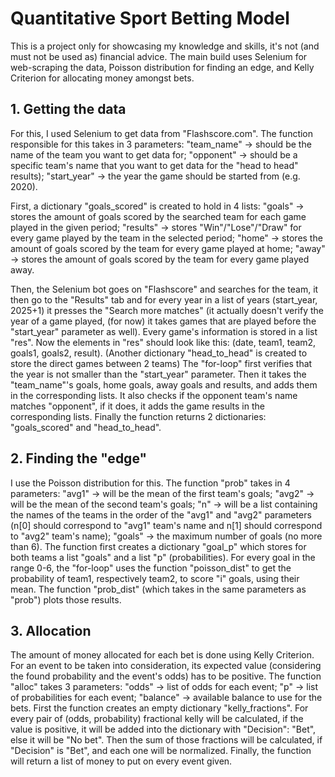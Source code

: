 # Quantitative Sport Betting Model
This is a project only for showcasing my knowledge and skills, it's not (and must not be used as) financial advice. The main build uses Selenium for web-scraping the data, Poisson distribution for finding an edge, and Kelly Criterion for allocating money amongst bets.

## 1. Getting the data
For this, I used Selenium to get data from "Flashscore.com".
The function responsible for this takes in 3 parameters:
"team_name" -> should be the name of the team you want to get data for;
"opponent" -> should be a specific team's name that you want to get data for the "head to head" results);
"start_year" -> the year the game should be started from (e.g. 2020).

First, a dictionary "goals_scored" is created to hold in 4 lists: 
"goals" -> stores the amount of goals scored by the searched team for each game played in the given period;
"results" -> stores "Win"/"Lose"/"Draw" for every game played by the team in the selected period;
"home" -> stores the amount of goals scored by the team for every game played at home;
"away" -> stores the amount of goals scored by the team for every game played away.

Then, the Selenium bot goes on "Flashscore" and searches for the team, it then go to the "Results" tab and for every year in a list of years (start_year, 2025+1) it presses the "Search more matches" (it actually doesn't verify the year of a game played, (for now) it takes games that are played before the "start_year" parameter as well). Every game's information is stored in a list "res". Now the elements in "res" should look like this:
(date, team1, team2, goals1, goals2, result).
(Another dictionary "head_to_head" is created to store the direct games between 2 teams)
The "for-loop" first verifies that the year is not smaller than the "start_year" parameter.
Then it takes the "team_name"'s goals, home goals, away goals and results, and adds them in the corresponding lists.
It also checks if the opponent team's name matches "opponent", if it does, it adds the game results in the corresponding lists.
Finally the function returns 2 dictionaries: "goals_scored" and "head_to_head".

## 2. Finding the "edge"
I use the Poisson distribution for this. The function "prob" takes in 4 parameters:
"avg1" -> will be the mean of the first team's goals;
"avg2" -> will be the mean of the second team's goals;
"n" -> will be a list containing the names of the teams in the order of the "avg1" and "avg2" parameters (n[0] should correspond to "avg1" team's name and n[1] should correspond to "avg2" team's name);
"goals" -> the maximum number of goals (no more than 6).
The function first creates a dictionary "goal_p" which stores for both teams a list "goals" and a list "p" (probabilities).
For every goal in the range 0-6, the "for-loop" uses the function "poisson_dist" to get the probability of team1, respectively team2, to score "i" goals, using their mean.
The function "prob_dist" (which takes in the same parameters as "prob") plots those results.

## 3. Allocation
The amount of money allocated for each bet is done using Kelly Criterion.
For an event to be taken into consideration, its expected value (considering the found probability and the event's odds) has to be positive.
The function "alloc" takes 3 parameters:
"odds" -> list of odds for each event;
"p" -> list of probabilities for each event;
"balance" -> available balance to use for the bets.
First the function creates an empty dictionary "kelly_fractions". For every pair of (odds, probability) fractional kelly will be calculated, if the value is positive, it will be added into the dictionary with "Decision": "Bet", else it will be "No bet". 
Then the sum of those fractions will be calculated, if "Decision" is "Bet", and each one will be normalized.
Finally, the function will return a list of money to put on every event given.
